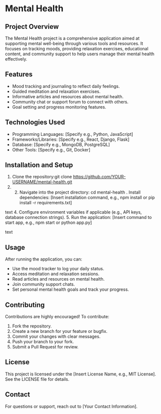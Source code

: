 # Mental Health

## Project Overview
The Mental Health project is a comprehensive application aimed at supporting mental well-being through various tools and resources. It focuses on tracking moods, providing relaxation exercises, educational content, and community support to help users manage their mental health effectively.

## Features
- Mood tracking and journaling to reflect daily feelings.
- Guided meditation and relaxation exercises.
- Informative articles and resources about mental health.
- Community chat or support forum to connect with others.
- Goal setting and progress monitoring features.

## Technologies Used
- Programming Languages: [Specify e.g., Python, JavaScript]
- Frameworks/Libraries: [Specify e.g., React, Django, Flask]
- Database: [Specify e.g., MongoDB, PostgreSQL]
- Other Tools: [Specify e.g., Git, Docker]

## Installation and Setup
1. Clone the repository:git clone https://github.com/YOUR-USERNAME/mental-health.git
2. 2. Navigate into the project directory:
      cd mental-health
. Install dependencies:
[Insert installation command, e.g., npm install or pip install -r requirements.txt]

text
4. Configure environment variables if applicable (e.g., API keys, database connection strings).
5. Run the application:
[Insert command to start app, e.g., npm start or python app.py]

text

## Usage
After running the application, you can:
- Use the mood tracker to log your daily status.
- Access meditation and relaxation sessions.
- Read articles and resources on mental health.
- Join community support chats.
- Set personal mental health goals and track your progress.

## Contributing
Contributions are highly encouraged! To contribute:
1. Fork the repository.
2. Create a new branch for your feature or bugfix.
3. Commit your changes with clear messages.
4. Push your branch to your fork.
5. Submit a Pull Request for review.

## License
This project is licensed under the [Insert License Name, e.g., MIT License]. See the LICENSE file for details.

## Contact
For questions or support, reach out to [Your Contact Information].


